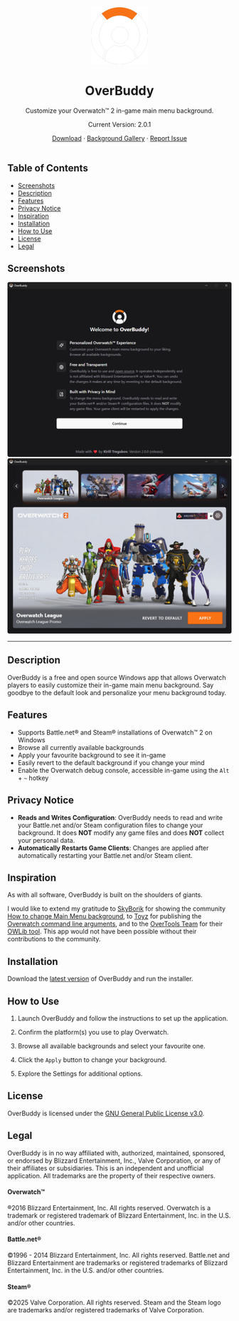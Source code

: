 <div align="center">
    <img width="128px" height="128px" src="src-tauri/icons/128x128@2x.png">
    <h1>OverBuddy</h1>
    <p>Customize your Overwatch™ 2 in-game main menu background.</p>
    <p>Current Version: 2.0.1</p>
    <div>
      <a href="https://github.com/KirillTregubov/OverBuddy/releases/latest">Download</a>
      ·
      <a href="https://kirilltregubov.com/overbuddy#gallery">Background Gallery</a>
      ·
      <a href="https://github.com/KirillTregubov/OverBuddy/issues/new">Report Issue</a>
    </div>
</div>
<br />

## Table of Contents

- [Screenshots](#screenshots)
- [Description](#description)
- [Features](#features)
- [Privacy Notice](#privacy-notice)
- [Inspiration](#inspiration)
- [Installation](#installation)
- [How to Use](#how-to-use)
- [License](#license)
- [Legal](#legal)

## Screenshots

![Screenshot of Setup Screen](screenshots/screenshot-1.png)
![Screenshot of Main Screen with background selector](screenshots/screenshot-2.png)

---

## Description

OverBuddy is a free and open source Windows app that allows Overwatch players to easily customize their in-game main menu background. Say goodbye to the default look and personalize your menu background today.

## Features

- Supports Battle.net® and Steam® installations of Overwatch™ 2 on Windows
- Browse all currently available backgrounds
- Apply your favourite background to see it in-game
- Easily revert to the default background if you change your mind
- Enable the Overwatch debug console, accessible in-game using the `Alt` + `~` hotkey

## Privacy Notice

- **Reads and Writes Configuration**: OverBuddy needs to read and write your Battle.net and/or Steam configuration files to change your background. It does **NOT** modify any game files and does **NOT** collect your personal data.
- **Automatically Restarts Game Clients**: Changes are applied after automatically restarting your Battle.net and/or Steam client.

## Inspiration

As with all software, OverBuddy is built on the shoulders of giants.

I would like to extend my gratitude to [SkyBorik](https://steamcommunity.com/id/MRPRP30) for showing the community [How to change Main Menu background](https://steamcommunity.com/sharedfiles/filedetails/?id=3099694051), to [Toyz](https://github.com/Toyz) for publishing the [Overwatch command line arguments](https://gist.github.com/Toyz/30e6fd504c713511f67f1a607025b0bc), and to the [OverTools Team](https://github.com/overtools) for their [OWLib tool](https://github.com/overtools/OWLib). This app would not have been possible without their contributions to the community.

## Installation

Download the [latest version](https://github.com/KirillTregubov/OverBuddy/releases/latest) of OverBuddy and run the installer.

## How to Use

1. Launch OverBuddy and follow the instructions to set up the application.

2. Confirm the platform(s) you use to play Overwatch.

3. Browse all available backgrounds and select your favourite one.

4. Click the `Apply` button to change your background.

5. Explore the Settings for additional options.

## License

OverBuddy is licensed under the [GNU General Public License v3.0](LICENSE).

## Legal

OverBuddy is in no way affiliated with, authorized, maintained, sponsored, or endorsed by Blizzard Entertainment, Inc., Valve Corporation, or any of their affiliates or subsidiaries. This is an independent and unofficial application. All trademarks are the property of their respective owners.

#### Overwatch™

®2016 Blizzard Entertainment, Inc. All rights reserved. Overwatch is a trademark or registered trademark of Blizzard Entertainment, Inc. in the U.S. and/or other countries.

#### Battle.net®

©1996 - 2014 Blizzard Entertainment, Inc. All rights reserved. Battle.net and Blizzard Entertainment are trademarks or registered trademarks of Blizzard Entertainment, Inc. in the U.S. and/or other countries.

#### Steam®

©2025 Valve Corporation. All rights reserved. Steam and the Steam logo are trademarks and/or registered trademarks of Valve Corporation.
